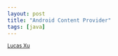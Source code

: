 ```yaml
---
layout: post
title: "Android Content Provider"
tags: [java]
---
```

<small class="meta final">
<a href = "http://xianminx.github.com/">Lucas Xu</a>  
</small>


 










